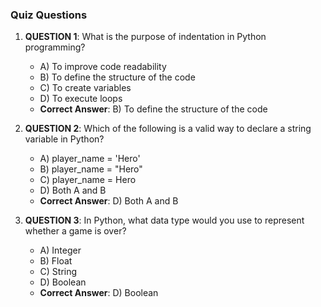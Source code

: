 ### Quiz Questions ###

1. **QUESTION 1**: What is the purpose of indentation in Python programming?  
   - A) To improve code readability  
   - B) To define the structure of the code  
   - C) To create variables  
   - D) To execute loops  
   - **Correct Answer**: B) To define the structure of the code  

2. **QUESTION 2**: Which of the following is a valid way to declare a string variable in Python?  
   - A) player_name = 'Hero'  
   - B) player_name = "Hero"  
   - C) player_name = Hero  
   - D) Both A and B  
   - **Correct Answer**: D) Both A and B  

3. **QUESTION 3**: In Python, what data type would you use to represent whether a game is over?  
   - A) Integer  
   - B) Float  
   - C) String  
   - D) Boolean  
   - **Correct Answer**: D) Boolean  